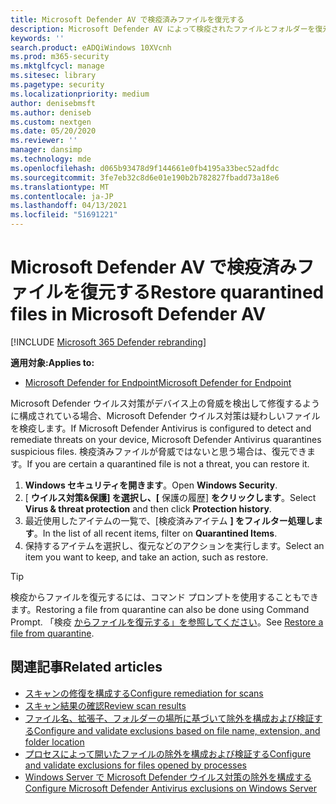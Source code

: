 ```yaml
---
title: Microsoft Defender AV で検疫済みファイルを復元する
description: Microsoft Defender AV によって検疫されたファイルとフォルダーを復元できます。
keywords: ''
search.product: eADQiWindows 10XVcnh
ms.prod: m365-security
ms.mktglfcycl: manage
ms.sitesec: library
ms.pagetype: security
ms.localizationpriority: medium
author: denisebmsft
ms.author: deniseb
ms.custom: nextgen
ms.date: 05/20/2020
ms.reviewer: ''
manager: dansimp
ms.technology: mde
ms.openlocfilehash: d065b93478d9f144661e0fb4195a33bec52adfdc
ms.sourcegitcommit: 3fe7eb32c8d6e01e190b2b782827fbadd73a18e6
ms.translationtype: MT
ms.contentlocale: ja-JP
ms.lasthandoff: 04/13/2021
ms.locfileid: "51691221"
---
```

# <a name="restore-quarantined-files-in-microsoft-defender-av"></a><span data-ttu-id="25e27-103">Microsoft Defender AV で検疫済みファイルを復元する</span><span class="sxs-lookup"><span data-stu-id="25e27-103">Restore quarantined files in Microsoft Defender AV</span></span>

[!INCLUDE [Microsoft 365 Defender rebranding](../../includes/microsoft-defender.md)]


<span data-ttu-id="25e27-104">**適用対象:**</span><span class="sxs-lookup"><span data-stu-id="25e27-104">**Applies to:**</span></span>

- [<span data-ttu-id="25e27-105">Microsoft Defender for Endpoint</span><span class="sxs-lookup"><span data-stu-id="25e27-105">Microsoft Defender for Endpoint</span></span>](/microsoft-365/security/defender-endpoint/)

<span data-ttu-id="25e27-106">Microsoft Defender ウイルス対策がデバイス上の脅威を検出して修復するように構成されている場合、Microsoft Defender ウイルス対策は疑わしいファイルを検疫します。</span><span class="sxs-lookup"><span data-stu-id="25e27-106">If Microsoft Defender Antivirus is configured to detect and remediate threats on your device, Microsoft Defender Antivirus quarantines suspicious files.</span></span> <span data-ttu-id="25e27-107">検疫済みファイルが脅威ではないと思う場合は、復元できます。</span><span class="sxs-lookup"><span data-stu-id="25e27-107">If you are certain a quarantined file is not a threat, you can restore it.</span></span>

1. <span data-ttu-id="25e27-108">**Windows セキュリティを開きます**。</span><span class="sxs-lookup"><span data-stu-id="25e27-108">Open **Windows Security**.</span></span>
2. <span data-ttu-id="25e27-109">[ **ウイルス対策&保護] を選択し、[** 保護の履歴] **をクリックします**。</span><span class="sxs-lookup"><span data-stu-id="25e27-109">Select **Virus & threat protection** and then click **Protection history**.</span></span>
3. <span data-ttu-id="25e27-110">最近使用したアイテムの一覧で、[検疫済みアイテム **] をフィルター処理します**。</span><span class="sxs-lookup"><span data-stu-id="25e27-110">In the list of all recent items, filter on **Quarantined Items**.</span></span>
4. <span data-ttu-id="25e27-111">保持するアイテムを選択し、復元などのアクションを実行します。</span><span class="sxs-lookup"><span data-stu-id="25e27-111">Select an item you want to keep, and take an action, such as restore.</span></span>

> [!TIP]
> <span data-ttu-id="25e27-112">検疫からファイルを復元するには、コマンド プロンプトを使用することもできます。</span><span class="sxs-lookup"><span data-stu-id="25e27-112">Restoring a file from quarantine can also be done using Command Prompt.</span></span> <span data-ttu-id="25e27-113">「検疫 [からファイルを復元する」を参照してください](/windows/security/threat-protection/microsoft-defender-atp/respond-file-alerts#restore-file-from-quarantine)。</span><span class="sxs-lookup"><span data-stu-id="25e27-113">See [Restore a file from quarantine](/windows/security/threat-protection/microsoft-defender-atp/respond-file-alerts#restore-file-from-quarantine).</span></span> 

## <a name="related-articles"></a><span data-ttu-id="25e27-114">関連記事</span><span class="sxs-lookup"><span data-stu-id="25e27-114">Related articles</span></span>

- [<span data-ttu-id="25e27-115">スキャンの修復を構成する</span><span class="sxs-lookup"><span data-stu-id="25e27-115">Configure remediation for scans</span></span>](configure-remediation-microsoft-defender-antivirus.md)
- [<span data-ttu-id="25e27-116">スキャン結果の確認</span><span class="sxs-lookup"><span data-stu-id="25e27-116">Review scan results</span></span>](review-scan-results-microsoft-defender-antivirus.md)
- [<span data-ttu-id="25e27-117">ファイル名、拡張子、フォルダーの場所に基づいて除外を構成および検証する</span><span class="sxs-lookup"><span data-stu-id="25e27-117">Configure and validate exclusions based on file name, extension, and folder location</span></span>](configure-extension-file-exclusions-microsoft-defender-antivirus.md)
- [<span data-ttu-id="25e27-118">プロセスによって開いたファイルの除外を構成および検証する</span><span class="sxs-lookup"><span data-stu-id="25e27-118">Configure and validate exclusions for files opened by processes</span></span>](configure-process-opened-file-exclusions-microsoft-defender-antivirus.md)
- [<span data-ttu-id="25e27-119">Windows Server で Microsoft Defender ウイルス対策の除外を構成する</span><span class="sxs-lookup"><span data-stu-id="25e27-119">Configure Microsoft Defender Antivirus exclusions on Windows Server</span></span>](configure-server-exclusions-microsoft-defender-antivirus.md)